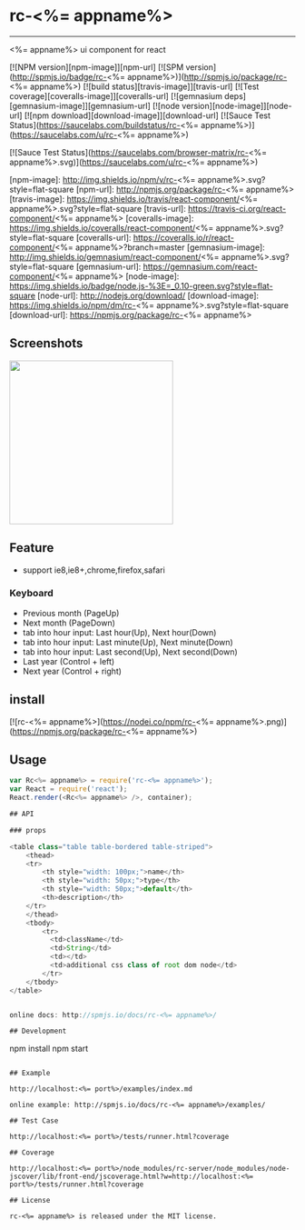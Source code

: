 # rc-<%= appname%>
---

<%= appname%> ui component for react

[![NPM version][npm-image]][npm-url]
[![SPM version](http://spmjs.io/badge/rc-<%= appname%>)](http://spmjs.io/package/rc-<%= appname%>)
[![build status][travis-image]][travis-url]
[![Test coverage][coveralls-image]][coveralls-url]
[![gemnasium deps][gemnasium-image]][gemnasium-url]
[![node version][node-image]][node-url]
[![npm download][download-image]][download-url]
[![Sauce Test Status](https://saucelabs.com/buildstatus/rc-<%= appname%>)](https://saucelabs.com/u/rc-<%= appname%>)

[![Sauce Test Status](https://saucelabs.com/browser-matrix/rc-<%= appname%>.svg)](https://saucelabs.com/u/rc-<%= appname%>)

[npm-image]: http://img.shields.io/npm/v/rc-<%= appname%>.svg?style=flat-square
[npm-url]: http://npmjs.org/package/rc-<%= appname%>
[travis-image]: https://img.shields.io/travis/react-component/<%= appname%>.svg?style=flat-square
[travis-url]: https://travis-ci.org/react-component/<%= appname%>
[coveralls-image]: https://img.shields.io/coveralls/react-component/<%= appname%>.svg?style=flat-square
[coveralls-url]: https://coveralls.io/r/react-component/<%= appname%>?branch=master
[gemnasium-image]: http://img.shields.io/gemnasium/react-component/<%= appname%>.svg?style=flat-square
[gemnasium-url]: https://gemnasium.com/react-component/<%= appname%>
[node-image]: https://img.shields.io/badge/node.js-%3E=_0.10-green.svg?style=flat-square
[node-url]: http://nodejs.org/download/
[download-image]: https://img.shields.io/npm/dm/rc-<%= appname%>.svg?style=flat-square
[download-url]: https://npmjs.org/package/rc-<%= appname%>

## Screenshots

<img src="http://gtms02.alicdn.com/tps/i2/TB1luFKHXXXXXb3XXXXl4OqLpXX-574-596.png" width="288"/>


## Feature

* support ie8,ie8+,chrome,firefox,safari

### Keyboard

* Previous month (PageUp)
* Next month (PageDown)
* tab into hour input: Last hour(Up), Next hour(Down)
* tab into hour input: Last minute(Up), Next minute(Down)
* tab into hour input: Last second(Up), Next second(Down)
* Last year (Control + left)
* Next year (Control + right)

## install

[![rc-<%= appname%>](https://nodei.co/npm/rc-<%= appname%>.png)](https://npmjs.org/package/rc-<%= appname%>)

## Usage

```js
var Rc<%= appname%> = require('rc-<%= appname%>');
var React = require('react');
React.render(<Rc<%= appname%> />, container);

## API

### props

<table class="table table-bordered table-striped">
    <thead>
    <tr>
        <th style="width: 100px;">name</th>
        <th style="width: 50px;">type</th>
        <th style="width: 50px;">default</th>
        <th>description</th>
    </tr>
    </thead>
    <tbody>
        <tr>
          <td>className</td>
          <td>String</td>
          <td></td>
          <td>additional css class of root dom node</td>
        </tr>
    </tbody>
</table>


online docs: http://spmjs.io/docs/rc-<%= appname%>/

## Development

```
npm install
npm start
```

## Example

http://localhost:<%= port%>/examples/index.md

online example: http://spmjs.io/docs/rc-<%= appname%>/examples/

## Test Case

http://localhost:<%= port%>/tests/runner.html?coverage

## Coverage

http://localhost:<%= port%>/node_modules/rc-server/node_modules/node-jscover/lib/front-end/jscoverage.html?w=http://localhost:<%= port%>/tests/runner.html?coverage

## License

rc-<%= appname%> is released under the MIT license.
